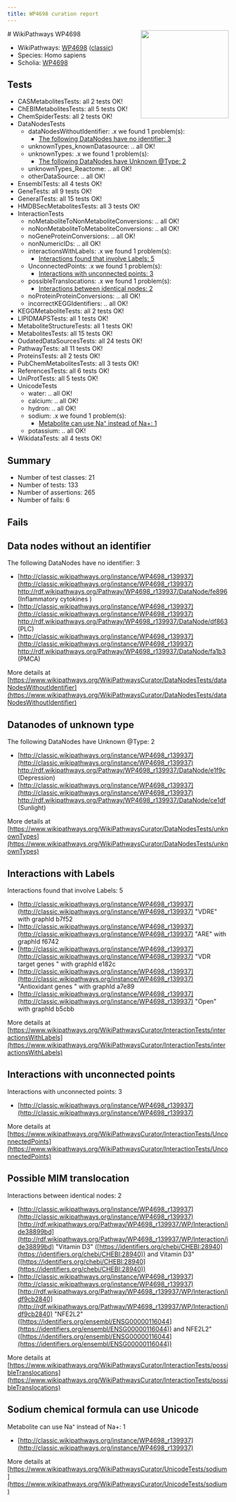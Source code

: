 ```yaml
---
title: WP4698 curation report
---
```


<img style="float: right; width: 200px" src="https://upload.wikimedia.org/wikipedia/commons/thumb/8/83/Wplogo_with_text_500.png/640px-Wplogo_with_text_500.png" />
# WikiPathways WP4698

* WikiPathways: [WP4698](https://wikipathways.org/pathways/WP4698) ([classic](https://classic.wikipathways.org/instance/WP4698))
* Species: Homo sapiens
* Scholia: [WP4698](https://scholia.toolforge.org/wikipathways/WP4698)
## Tests
* CASMetabolitesTests: all 2 tests OK!
* ChEBIMetabolitesTests: all 5 tests OK!
* ChemSpiderTests: all 2 tests OK!
* DataNodesTests
    * dataNodesWithoutIdentifier: .x we found 1 problem(s):
        * [The following DataNodes have no identifier: 3](#d2d32fa2)
    * unknownTypes_knownDatasource: .. all OK!
    * unknownTypes: .x we found 1 problem(s):
        * [The following DataNodes have Unknown @Type: 2](#839973e0)
    * unknownTypes_Reactome: .. all OK!
    * otherDataSource: .. all OK!
* EnsemblTests: all 4 tests OK!
* GeneTests: all 9 tests OK!
* GeneralTests: all 15 tests OK!
* HMDBSecMetabolitesTests: all 3 tests OK!
* InteractionTests
    * noMetaboliteToNonMetaboliteConversions: .. all OK!
    * noNonMetaboliteToMetaboliteConversions: .. all OK!
    * noGeneProteinConversions: .. all OK!
    * nonNumericIDs: .. all OK!
    * interactionsWithLabels: .x we found 1 problem(s):
        * [Interactions found that involve Labels: 5](#630d267c)
    * UnconnectedPoints: .x we found 1 problem(s):
        * [Interactions with unconnected points: 3](#35a61adb)
    * possibleTranslocations: .x we found 1 problem(s):
        * [Interactions between identical nodes: 2](#1c118207)
    * noProteinProteinConversions: .. all OK!
    * incorrectKEGGIdentifiers: .. all OK!
* KEGGMetaboliteTests: all 2 tests OK!
* LIPIDMAPSTests: all 1 tests OK!
* MetaboliteStructureTests: all 1 tests OK!
* MetabolitesTests: all 15 tests OK!
* OudatedDataSourcesTests: all 24 tests OK!
* PathwayTests: all 11 tests OK!
* ProteinsTests: all 2 tests OK!
* PubChemMetabolitesTests: all 3 tests OK!
* ReferencesTests: all 6 tests OK!
* UniProtTests: all 5 tests OK!
* UnicodeTests
    * water: .. all OK!
    * calcium: .. all OK!
    * hydron: .. all OK!
    * sodium: .x we found 1 problem(s):
        * [Metabolite can use Na⁺ instead of Na+: 1](#2cc83479)
    * potassium: .. all OK!
* WikidataTests: all 4 tests OK!


## Summary

* Number of test classes: 21
* Number of tests: 133
* Number of assertions: 265
* Number of fails: 6

## Fails

<a name="d2d32fa2" />

## Data nodes without an identifier

The following DataNodes have no identifier: 3

* [http://classic.wikipathways.org/instance/WP4698_r139937](http://classic.wikipathways.org/instance/WP4698_r139937) http://rdf.wikipathways.org/Pathway/WP4698_r139937/DataNode/fe896 (Inflammatory cytokines
)
* [http://classic.wikipathways.org/instance/WP4698_r139937](http://classic.wikipathways.org/instance/WP4698_r139937) http://rdf.wikipathways.org/Pathway/WP4698_r139937/DataNode/df863 (PLC)
* [http://classic.wikipathways.org/instance/WP4698_r139937](http://classic.wikipathways.org/instance/WP4698_r139937) http://rdf.wikipathways.org/Pathway/WP4698_r139937/DataNode/fa1b3 (PMCA)


More details at [https://www.wikipathways.org/WikiPathwaysCurator/DataNodesTests/dataNodesWithoutIdentifier](https://www.wikipathways.org/WikiPathwaysCurator/DataNodesTests/dataNodesWithoutIdentifier)

<a name="839973e0" />

## Datanodes of unknown type

The following DataNodes have Unknown @Type: 2

* [http://classic.wikipathways.org/instance/WP4698_r139937](http://classic.wikipathways.org/instance/WP4698_r139937) http://rdf.wikipathways.org/Pathway/WP4698_r139937/DataNode/e1f9c (Depression)
* [http://classic.wikipathways.org/instance/WP4698_r139937](http://classic.wikipathways.org/instance/WP4698_r139937) http://rdf.wikipathways.org/Pathway/WP4698_r139937/DataNode/ce1df (Sunlight)


More details at [https://www.wikipathways.org/WikiPathwaysCurator/DataNodesTests/unknownTypes](https://www.wikipathways.org/WikiPathwaysCurator/DataNodesTests/unknownTypes)

<a name="630d267c" />

## Interactions with Labels

Interactions found that involve Labels: 5

* [http://classic.wikipathways.org/instance/WP4698_r139937](http://classic.wikipathways.org/instance/WP4698_r139937) "VDRE" with graphId b7f52
* [http://classic.wikipathways.org/instance/WP4698_r139937](http://classic.wikipathways.org/instance/WP4698_r139937) "ARE" with graphId f6742
* [http://classic.wikipathways.org/instance/WP4698_r139937](http://classic.wikipathways.org/instance/WP4698_r139937) "VDR target genes
" with graphId e182c
* [http://classic.wikipathways.org/instance/WP4698_r139937](http://classic.wikipathways.org/instance/WP4698_r139937) "Antioxidant genes
" with graphId a7e89
* [http://classic.wikipathways.org/instance/WP4698_r139937](http://classic.wikipathways.org/instance/WP4698_r139937) "Open" with graphId b5cbb


More details at [https://www.wikipathways.org/WikiPathwaysCurator/InteractionTests/interactionsWithLabels](https://www.wikipathways.org/WikiPathwaysCurator/InteractionTests/interactionsWithLabels)

<a name="35a61adb" />

## Interactions with unconnected points

Interactions with unconnected points: 3

* [http://classic.wikipathways.org/instance/WP4698_r139937](http://classic.wikipathways.org/instance/WP4698_r139937)


More details at [https://www.wikipathways.org/WikiPathwaysCurator/InteractionTests/UnconnectedPoints](https://www.wikipathways.org/WikiPathwaysCurator/InteractionTests/UnconnectedPoints)

<a name="1c118207" />

## Possible MIM translocation

Interactions between identical nodes: 2

* [http://classic.wikipathways.org/instance/WP4698_r139937](http://classic.wikipathways.org/instance/WP4698_r139937) [http://rdf.wikipathways.org/Pathway/WP4698_r139937/WP/Interaction/ide38899bd](http://rdf.wikipathways.org/Pathway/WP4698_r139937/WP/Interaction/ide38899bd) "Vitamin D3" ([https://identifiers.org/chebi/CHEBI:28940](https://identifiers.org/chebi/CHEBI:28940)) and 
Vitamin D3" ([https://identifiers.org/chebi/CHEBI:28940](https://identifiers.org/chebi/CHEBI:28940))
* [http://classic.wikipathways.org/instance/WP4698_r139937](http://classic.wikipathways.org/instance/WP4698_r139937) [http://rdf.wikipathways.org/Pathway/WP4698_r139937/WP/Interaction/idf9cb2840](http://rdf.wikipathways.org/Pathway/WP4698_r139937/WP/Interaction/idf9cb2840) "NFE2L2" ([https://identifiers.org/ensembl/ENSG00000116044](https://identifiers.org/ensembl/ENSG00000116044)) and 
NFE2L2" ([https://identifiers.org/ensembl/ENSG00000116044](https://identifiers.org/ensembl/ENSG00000116044))


More details at [https://www.wikipathways.org/WikiPathwaysCurator/InteractionTests/possibleTranslocations](https://www.wikipathways.org/WikiPathwaysCurator/InteractionTests/possibleTranslocations)

<a name="2cc83479" />

## Sodium chemical formula can use Unicode

Metabolite can use Na⁺ instead of Na+: 1

* [http://classic.wikipathways.org/instance/WP4698_r139937](http://classic.wikipathways.org/instance/WP4698_r139937)


More details at [https://www.wikipathways.org/WikiPathwaysCurator/UnicodeTests/sodium](https://www.wikipathways.org/WikiPathwaysCurator/UnicodeTests/sodium)

